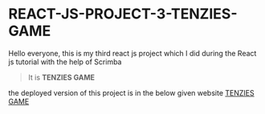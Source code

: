 # REACT-JS-PROJECT-3-TENZIES-GAME

Hello everyone, this is my third react js project which I did during the React js tutorial with the help of Scrimba

> It is **TENZIES GAME** 

the deployed version of this project is in the below given website
[TENZIES GAME](https://nimble-buttercream-ac7387.netlify.app/)
